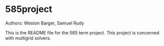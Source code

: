 # 585project

Authors: Weston Barger, Samuel Rudy


This is the README file for the 585 term project. This project is concerned with multigrid solvers.



